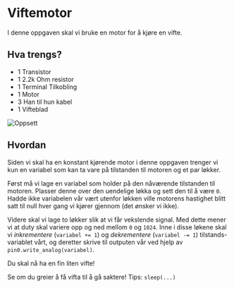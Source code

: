 # Viftemotor

I denne oppgaven skal vi bruke en motor for å kjøre en vifte.

## Hva trengs?
* 1 Transistor
* 1 2.2k Ohm resistor
* 1 Terminal Tilkobling
* 1 Motor
* 3 Han til hun kabel
* 1 Vifteblad

![Oppsett](/assets/images/experiment_4.png?raw=true)

## Hvordan
Siden vi skal ha en konstant kjørende motor i denne oppgaven trenger vi kun en variabel som kan ta vare på tilstanden til motoren og et par løkker.

Først må vi lage en variabel som holder på den nåværende tilstanden til motoren. Plasser denne over den uendelige løkka og sett den til å være `0`.
Hadde ikke variabelen vår vært utenfor løkken ville motorens hastighet blitt satt til null hver gang vi kjører gjennom (det ønsker vi ikke).

Videre skal vi lage to løkker slik at vi får vekslende signal.
Med dette mener vi at duty skal variere opp og ned mellom `0` og `1024`.
Inne i disse løkene skal vi *inkrementere* (`variabel += 1`) og *dekrementere* (`variabel -= 1`) tilstands-variablet vårt,
og deretter skrive til outputen vår ved hjelp av `pin0.write_analog(variabel)`.

Du skal nå ha en fin liten vifte!

Se om du greier å få vifta til å gå saktere! Tips: `sleep(...)`
